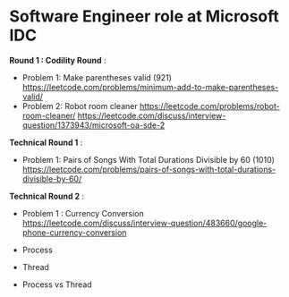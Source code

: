 # Software Engineer role at Microsoft IDC


**Round 1 : Codility Round** :

- Problem 1: Make parentheses valid (921)
	https://leetcode.com/problems/minimum-add-to-make-parentheses-valid/
- Problem 2: Robot room cleaner
	https://leetcode.com/problems/robot-room-cleaner/
	https://leetcode.com/discuss/interview-question/1373943/microsoft-oa-sde-2
	
	
**Technical Round 1** :

- Problem 1: Pairs of Songs With Total Durations Divisible by 60 (1010)
	https://leetcode.com/problems/pairs-of-songs-with-total-durations-divisible-by-60/


**Technical Round 2** :

- Problem 1 : Currency Conversion
	https://leetcode.com/discuss/interview-question/483660/google-phone-currency-conversion

- Process
- Thread
- Process vs Thread
